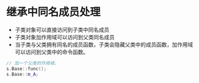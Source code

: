 # 继承中同名成员处理

- 子类对象可以直接访问到子类中同名成员
- 子类对象加作用域可以访问到父类同名成员
- 当子类与父类拥有同名的成员函数，子类会隐藏父类中的成员函数，加作用域可以访问到父类中的命令函数。

```c++
// 加一个父类的作用域，
s.Base::func();
s.Base::m_A;
```
